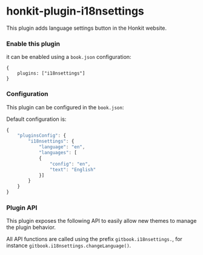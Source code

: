 # honkit-plugin-i18nsettings

This plugin adds language settings button in the Honkit website.

### Enable this plugin

it can be enabled using a `book.json` configuration:

```
{
    plugins: ["i18nsettings"]
}
```

### Configuration

This plugin can be configured in the `book.json`:

Default configuration is:

```js
{
    "pluginsConfig": {
        "i18nsettings": {
            "language": "en",
            "languages": [
            {
                "config": "en",
                "text": "English"
            }]
        }
    }
}
```

### Plugin API

This plugin exposes the following API to easily allow new themes to manage the plugin behavior.

All API functions are called using the prefix `gitbook.i18nsettings.`, for instance `gitbook.i18nsettings.changeLanguage()`.
